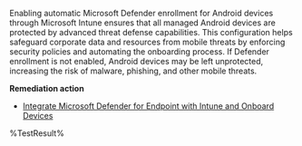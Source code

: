 Enabling automatic Microsoft Defender enrollment for Android devices through Microsoft Intune ensures that all managed Android devices are protected by advanced threat defense capabilities. This configuration helps safeguard corporate data and resources from mobile threats by enforcing security policies and automating the onboarding process. If Defender enrollment is not enabled, Android devices may be left unprotected, increasing the risk of malware, phishing, and other mobile threats.

**Remediation action**

- [Integrate Microsoft Defender for Endpoint with Intune and Onboard Devices](https://learn.microsoft.com/intune/intune-service/protect/advanced-threat-protection-configure)

<!--- Results --->
%TestResult%
